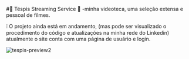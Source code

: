 #:movie_camera: Téspis Streaming Service
:speech_balloon: -minha videoteca, uma seleção extensa e pessoal de filmes.

:grey_exclamation: O projeto ainda está em andamento, (mas pode ser visualizado o procedimento do código e atualizações na minha rede do Linkedin) atualmente
o site conta com uma página de usuário e login.



![tespis-preview2](https://user-images.githubusercontent.com/86479510/148779791-cf7f0ca6-517a-4105-a611-32085286f012.gif)
